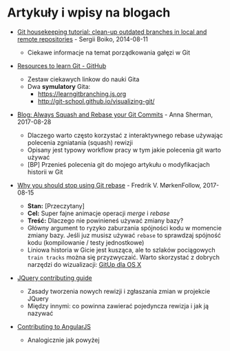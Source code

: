 # Artykuły i wpisy na blogach

* [Git housekeeping tutorial: clean-up outdated branches in local and remote repositories](https://railsware.com/blog/2014/08/11/git-housekeeping-tutorial-clean-up-outdated-branches-in-local-and-remote-repositories/) - Sergii Boiko, 2014-08-11
    * Ciekawe informacje na temat porządkowania gałęzi w Git

* [Resources to learn Git - GitHub](https://try.github.io)
    * Zestaw ciekawych linkow do nauki Gita
    * Dwa **symulatory** Gita:
        * https://learngitbranching.js.org
        * http://git-school.github.io/visualizing-git/

* [Blog: Always Squash and Rebase your Git Commits](https://blog.carbonfive.com/2017/08/28/always-squash-and-rebase-your-git-commits/) - Anna Sherman, 2017-08-28
    * Dlaczego warto często korzystać z interaktywnego rebase używając polecenia zgniatania (squash) rewizji
    * Opisany jest typowy workflow pracy w tym jakie polecenia git warto używać
    * [BP] Przenieś polecenia git do mojego artykułu o modyfikacjach historii w Git

* [Why you should stop using Git rebase](https://medium.com/@fredrikmorken/why-you-should-stop-using-git-rebase-5552bee4fed1) - Fredrik V. MørkenFollow, 2017-08-15
    * **Stan:** [Przeczytany]
    * **Cel:** Super fajne animacje operacji *merge* i *rebase*
    * **Treść:** Dlaczego nie powinieneś używać zmiany bazy?
    * Główny argument to ryzyko zaburzania spójności kodu w momencie zmiany bazy. Jeśli juz musisz używać ```rebase``` to sprawdzaj spójność kodu (kompilowanie / testy jednostkowe)
    * Liniowa historia w Gicie jest kusząca, ale to szlaków pociągowych ```train tracks``` można się przyzwyczaić. Warto skorzystać z dobrych narzędzi do wizualizacji: [GitUp dla OS X](https://github.com/git-up/GitUp)

* [JQuery contributing guide](https://contribute.jquery.org/commits-and-pull-requests/)
    * Zasady tworzenia nowych rewizji i zgłaszania zmian w projekcie JQuery
    * Między innymi: co powinna zawierać pojedyncza rewizja i jak ją nazywać
* [Contributing to AngularJS](https://github.com/angular/angular.js/blob/master/CONTRIBUTING.md)
    * Analogicznie jak powyżej

